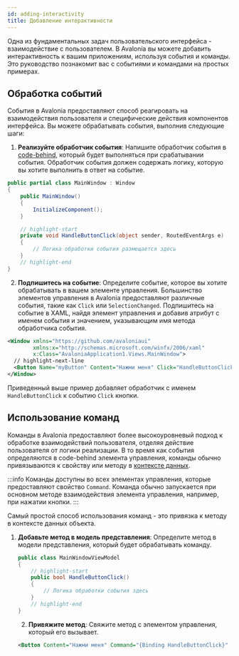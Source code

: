 ```yaml
---
id: adding-interactivity
title: Добавление интерактивности
---
```


Одна из фундаментальных задач пользовательского интерфейса - взаимодействие с пользователем. В Avalonia вы можете добавить интерактивность к вашим приложениям, используя события и команды. Это руководство познакомит вас с событиями и командами на простых примерах.

## Обработка событий

События в Avalonia предоставляют способ реагировать на взаимодействия пользователя и специфические действия компонентов интерфейса. Вы можете обрабатывать события, выполнив следующие шаги:

1. **Реализуйте обработчик события**: Напишите обработчик события в [code-behind](../user-interface/code-behind.md), который будет выполняться при срабатывании события. Обработчик события должен содержать логику, которую вы хотите выполнить в ответ на событие.

```csharp title='MainWindow.axaml.cs'
public partial class MainWindow : Window
{
    public MainWindow()
    {
        InitializeComponent();
    }

    // highlight-start
    private void HandleButtonClick(object sender, RoutedEventArgs e)
    {
        // Логика обработки события размещается здесь
    }
    // highlight-end
}
```

2. **Подпишитесь на событие**: Определите событие, которое вы хотите обрабатывать в вашем элементе управления. Большинство элементов управления в Avalonia предоставляют различные события, такие как `Click` или `SelectionChanged`. Подпишитесь на событие в XAML, найдя элемент управления и добавив атрибут с именем события и значением, указывающим имя метода обработчика события.

```xml title='MainWindow.axaml'
<Window xmlns="https://github.com/avaloniaui"
        xmlns:x="http://schemas.microsoft.com/winfx/2006/xaml"
        x:Class="AvaloniaApplication1.Views.MainWindow">
  // highlight-next-line
  <Button Name="myButton" Content="Нажми меня" Click="HandleButtonClick" />
</Window>
```

Приведенный выше пример добавляет обработчик с именем `HandleButtonClick` к событию `Click` кнопки.

## Использование команд

Команды в Avalonia предоставляют более высокоуровневый подход к обработке взаимодействий пользователя, отделяя действие пользователя от логики реализации. В то время как события определяются в code-behind элемента управления, команды обычно привязываются к свойству или методу в [контексте данных](../data/data-binding/data-context.md).

:::info
Команды доступны во всех элементах управления, которые предоставляют свойство `Command`. Команда обычно запускается при основном методе взаимодействия элемента управления, например, при нажатии кнопки.
:::

Самый простой способ использования команд - это привязка к методу в контексте данных объекта.

1. **Добавьте метод в модель представления**: Определите метод в модели представления, который будет обрабатывать команду.

    ```csharp
    public class MainWindowViewModel
    {
        // highlight-start
        public bool HandleButtonClick()
        {
            // Логика обработки события здесь
        }
        // highlight-end
    }
    ```

    2. **Привяжите метод**: Свяжите метод с элементом управления, который его вызывает.

    ```xml
    <Button Content="Нажми меня" Command="{Binding HandleButtonClick}" />
    ```
